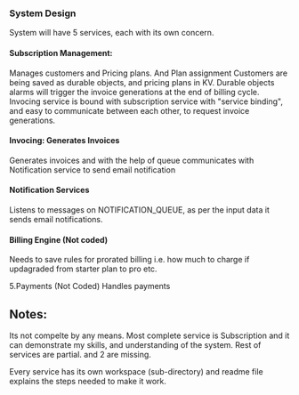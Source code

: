 ### System Design
System will have 5 services, each with its own concern.

#### Subscription Management: 
Manages customers and Pricing plans. And Plan assignment 
Customers are being saved as durable objects, and pricing plans in KV.
Durable objects alarms will trigger the invoice generations at the end of billing cycle. 
Invocing service is bound with subscription service with "service binding", and easy to communicate between each other, to request invoice generations.

#### Invocing: Generates Invoices
Generates invoices and with the help of queue communicates with Notification service to send email notification 

#### Notification Services
Listens to messages on NOTIFICATION_QUEUE, as per the input data it sends email notifications.

#### Billing Engine (Not coded)
Needs to save rules for prorated billing i.e. how much to charge if updagraded from starter plan to pro etc.

5.Payments (Not Coded)
Handles payments

## Notes:
Its not compelte by any means. Most complete service is Subscription and it can demonstrate my skills, and understanding of the system. Rest of services are partial. and 2 are missing.

Every service has its own workspace (sub-directory) and readme file explains the steps needed to make it work.

